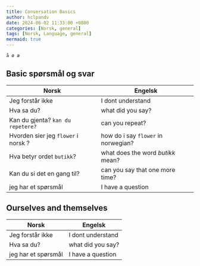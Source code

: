 ```yaml
---
title: Conversation Basics 
author: hclpandv
date: 2024-06-02 11:33:00 +0800
categories: [Norsk, general]
tags: [Norsk, Language, general]
mermaid: true
---
```


`å ø æ`

<link rel="stylesheet" href="https://cdnjs.cloudflare.com/ajax/libs/font-awesome/6.0.0-beta3/css/all.min.css">
<script src="{{ '/assets/js/custom.js' | relative_url }}"></script>

## Basic spørsmål og svar

| Norsk  | Engelsk |
|---|---|
| Jeg forstår ikke  |  I dont understand |
| Hva sa du?  |  what did you say? |
| Kan du gjenta? `kan du repetere?`| can you repeat? |
| Hvorden sier jeg `flower` i norsk ? | how do i say `flower` in norwegian?  |
| Hva betyr ordet `butikk`? | what does the word *butikk* mean? |
| Kan du si det en gang til? | can you say that one more time? |
| jeg har et spørsmål | I have a question |

## Ourselves and themselves

| Norsk  | Engelsk |
|---|---|
| Jeg forstår ikke  |  I dont understand |
| Hva sa du?  |  what did you say? |
| jeg har et spørsmål | I have a question |
